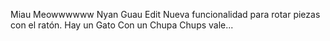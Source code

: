 Miau
Meowwwwww
Nyan
 Guau
Edit
Nueva funcionalidad para rotar piezas con el ratón. 
Hay un Gato Con un Chupa Chups vale...
